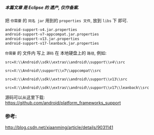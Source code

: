 ##### 本篇文章 是 Eclipse 的 遗产, 仅作备案.  

把 `你需要` 的 `同名 jar` 用到的 `properties 文件`, 放到 `libs` 下 即可.  
``` txt
android-support-v4.jar.properties
android-support-v7-appcompat.jar.properties
android-support-v13.jar.properties
android-support-v17-leanback.jar.properties
```

`你需要` 的 文件内 写上 `源码` 在 本地硬盘上的 `路径`, 例如:  
``` properties
src=X:\\Android\\sdk\\extras\\android\\support\\v4\\src
```
``` properties
src=X:\\Android\\support\\v7\\appcompat\\src
```
``` properties
src=X:\\Android\\sdk\\extras\\android\\support\\v13\\src
```
``` properties
src=X:\\Android\\sdk\\extras\\android\\support\\v17\\leanback\\src
```


源码可以从这里下载:  
https://github.com/android/platform_frameworks_support

### 参考: 
http://blog.csdn.net/xiaanming/article/details/9031141
